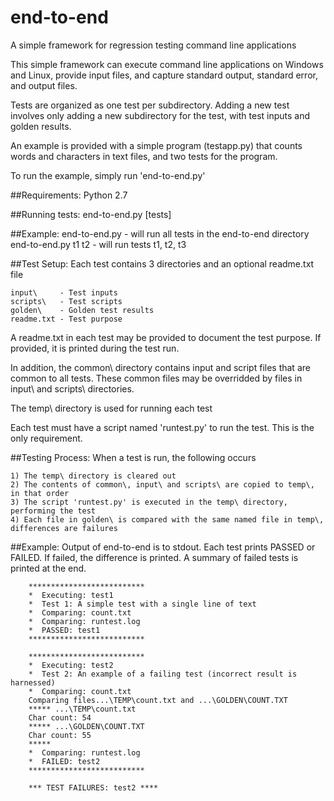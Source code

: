 # end-to-end
A simple framework for regression testing command line applications

This simple framework can execute command line applications on Windows and Linux, provide input files, and capture
standard output, standard error, and output files.

Tests are organized as one test per subdirectory.  Adding a new test involves only adding a new subdirectory for the test, with
test inputs and golden results.

An example is provided with a simple program (testapp.py) that counts words and characters in text files, and two tests for
the program.  

To run the example, simply run 'end-to-end.py'


##Requirements:
Python 2.7

##Running tests:
end-to-end.py  [tests]
	
##Example:
	end-to-end.py          - will run all tests in the end-to-end directory
	end-to-end.py  t1 t2   - will run tests t1, t2, t3
	

##Test Setup:
Each test contains 3 directories and an optional readme.txt file

	input\     - Test inputs
	scripts\   - Test scripts
	golden\    - Golden test results
	readme.txt - Test purpose

A readme.txt in each test may be provided to document the test purpose. If provided, it is printed during the test run.

In addition, the common\ directory contains input and script files that are common to all tests.  These common files may be overridded by files in input\ and scripts\ directories.

The temp\ directory is used for running each test

Each test must have a script named 'runtest.py' to run the test.  This is the only requirement.
	
##Testing Process:
When a test is run, the following occurs

	1) The temp\ directory is cleared out
	2) The contents of common\, input\ and scripts\ are copied to temp\, in that order
	3) The script 'runtest.py' is executed in the temp\ directory, performing the test
	4) Each file in golden\ is compared with the same named file in temp\, differences are failures
	
##Example:
Output of end-to-end is to stdout.  Each test prints PASSED or FAILED.  If failed, the difference is printed.
A summary of failed tests is printed at the end.

	
		**************************
		*  Executing: test1
		*  Test 1: A simple test with a single line of text
		*  Comparing: count.txt
		*  Comparing: runtest.log
		*  PASSED: test1
		**************************

		**************************
		*  Executing: test2
		*  Test 2: An example of a failing test (incorrect result is harnessed)
		*  Comparing: count.txt
		Comparing files...\TEMP\count.txt and ...\GOLDEN\COUNT.TXT
		***** ...\TEMP\count.txt
		Char count: 54
		***** ...\GOLDEN\COUNT.TXT
		Char count: 55
		*****
		*  Comparing: runtest.log
		*  FAILED: test2
		**************************

		*** TEST FAILURES: test2 ****